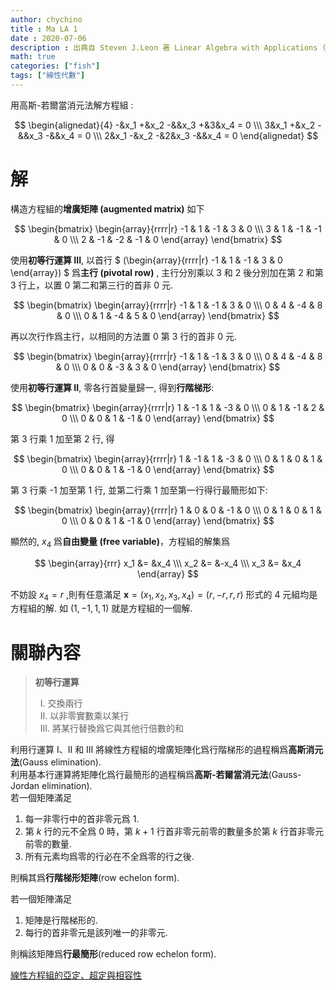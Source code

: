 ```yaml
---
author: chychino
title : Ma LA 1
date : 2020-07-06
description : 出典自 Steven J.Leon 著 Linear Algebra with Applications (Ninth Edition) Page.16
math: true
categories: ["fish"]
tags: ["線性代數"]
---
```


用高斯-若爾當消元法解方程組 :

$$
\begin{alignedat}{4}
-&x_1 +&x_2  -&&x_3 +&3&x_4 = 0 \\\ 
3&x_1 +&x_2  -&&x_3 -&&x_4 = 0 \\\ 
2&x_1 -&x_2 -&2&x_3 -&&x_4 = 0 
\end{alignedat}
$$

# 解

構造方程組的**增廣矩陣 (augmented matrix)** 如下

$$
\begin{bmatrix} 
\begin{array}{rrrr|r} 
-1 & 1 & -1 & 3 & 0 \\\ 
3 & 1 & -1 & -1 & 0 \\\ 
2 & -1 & -2 & -1 & 0 
\end{array} 
\end{bmatrix}
$$

使用**初等行運算 III**, 以首行 
$
(\begin{array}{rrrr|r} 
-1 & 1 & -1 & 3 & 0
\end{array})
$
爲**主行 (pivotal row)** , 主行分別乘以 3 和 2 後分別加在第 2 和第 3
行上，以置 0 第二和第三行的首非 0 元.

$$
\begin{bmatrix} 
\begin{array}{rrrr|r} 
-1 & 1 & -1 & 3 & 0 \\\ 
0 & 4 & -4 & 8 & 0 \\\ 
0 & 1 & -4 & 5 & 0 
\end{array} 
\end{bmatrix}
$$

再以次行作爲主行，以相同的方法置 0 第 3 行的首非 0 元.

$$
\begin{bmatrix} 
\begin{array}{rrrr|r} 
-1 & 1 & -1 & 3 & 0 \\\ 
0 & 4 & -4 & 8 & 0 \\\ 
0 & 0 & -3 & 3 & 0 
\end{array} 
\end{bmatrix}
$$

使用**初等行運算 II**, 零各行首變量歸一, 得到**行階梯形**:

$$
\begin{bmatrix} 
\begin{array}{rrrr|r} 
1 & -1 & 1 & -3 & 0 \\\ 
0 & 1 & -1 & 2 & 0 \\\ 
0 & 0 & 1 & -1 & 0 
\end{array} 
\end{bmatrix}
$$

第 3 行乘 1 加至第 2 行, 得

$$
\begin{bmatrix} 
\begin{array}{rrrr|r}
1 & -1 & 1 & -3 & 0 \\\ 
0 & 1 & 0 & 1 & 0 \\\ 
0 & 0 & 1 & -1 & 0
\end{array} 
\end{bmatrix}
$$

第 3 行乘 -1 加至第 1 行, 並第二行乘 1 加至第一行得行最簡形如下:

$$
\begin{bmatrix}
\begin{array}{rrrr|r}
1 & 0 & 0 & -1 & 0 \\\ 
0 & 1 & 0 & 1 & 0 \\\ 
0 & 0 & 1 & -1 & 0
\end{array}
\end{bmatrix}
$$

顯然的, $x_4$ 爲**自由變量 (free variable)**，方程組的解集爲

$$
\begin{array}{rrr} 
x_1 &= &x_4 \\\ 
x_2 &= &-x_4 \\\ 
x_3 &= &x_4 
\end{array}
$$

不妨設 $x_4=r$ ,則有任意滿足 $\boldsymbol x = (x_1,x_2,x_3,x_4) = (r, -r ,r ,r)$
形式的 4 元組均是方程組的解. 如 $(1,-1,1,1)$ 就是方程組的一個解.

# 關聯內容

> **初等行運算**
> 
> &nbsp; Ⅰ. 交換兩行 \
> &nbsp; Ⅱ. 以非零實數乘以某行 \
> &nbsp; Ⅲ. 將某行替換爲它與其他行倍數的和

<div class="definition">
利用行運算 I、II 和 III 將線性方程組的增廣矩陣化爲行階梯形的過程稱爲<strong>高斯消元法</strong>(Gauss elimination).
</div>

<div class="definition">
利用基本行運算將矩陣化爲行最簡形的過程稱爲<strong>高斯-若爾當消元法</strong>(Gauss-Jordan elimination).
</div>

<div class="definition">
若一個矩陣滿足

1. 每一非零行中的首非零元爲 1.
2. 第 $k$ 行的元不全爲 0 時，第 $k+1$ 行首非零元前零的數量多於第 $k$ 行首非零元前零的數量.
3. 所有元素均爲零的行必在不全爲零的行之後.

則稱其爲<strong>行階梯形矩陣</strong>(row echelon form).

</div>

<div class="definition">
若一個矩陣滿足

1. 矩陣是行階梯形的.
2. 每行的首非零元是該列唯一的非零元.

則稱該矩陣爲<strong>行最簡形</strong>(reduced row echelon form).

</div>

[線性方程組的亞定、超定與相容性](https://telegra.ph/%E7%B7%9A%E6%80%A7%E6%96%B9%E7%A8%8B%E7%B5%84%E7%9A%84%E4%BA%9E%E5%AE%9A%E8%B6%85%E5%AE%9A%E8%88%87%E7%9B%B8%E5%AE%B9%E6%80%A7-07-05)
